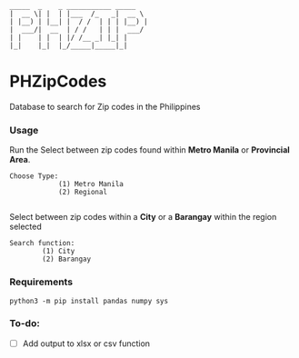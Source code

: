 ```
_____  _    _ ___________ _____  
|  __ \| |  | |___  /_   _|  __ \ 
| |__) | |__| |  / /  | | | |__) |
|  ___/|  __  | / /   | | |  ___/ 
| |    | |  | |/ /__ _| |_| |     
|_|    |_|  |_/_____|_____|_|     
```
# PHZipCodes
Database to search for Zip codes in the Philippines

### Usage
Run the
Select between zip codes found within **Metro Manila** or **Provincial Area**.

``` 
Choose Type:
            (1) Metro Manila
            (2) Regional
            
```
Select between zip codes within a **City** or a **Barangay** within the region selected
```
Search function: 
        (1) City
        (2) Barangay
```

### Requirements
```python3 -m pip install pandas numpy sys```


### To-do:
- [ ] Add output to xlsx or csv function
